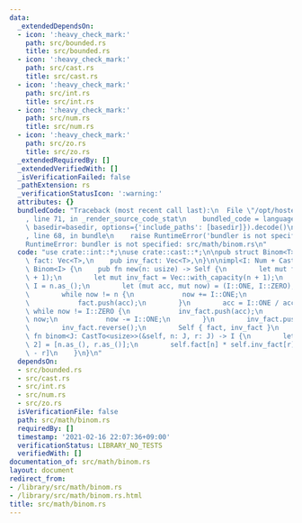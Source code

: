 ```yaml
---
data:
  _extendedDependsOn:
  - icon: ':heavy_check_mark:'
    path: src/bounded.rs
    title: src/bounded.rs
  - icon: ':heavy_check_mark:'
    path: src/cast.rs
    title: src/cast.rs
  - icon: ':heavy_check_mark:'
    path: src/int.rs
    title: src/int.rs
  - icon: ':heavy_check_mark:'
    path: src/num.rs
    title: src/num.rs
  - icon: ':heavy_check_mark:'
    path: src/zo.rs
    title: src/zo.rs
  _extendedRequiredBy: []
  _extendedVerifiedWith: []
  _isVerificationFailed: false
  _pathExtension: rs
  _verificationStatusIcon: ':warning:'
  attributes: {}
  bundledCode: "Traceback (most recent call last):\n  File \"/opt/hostedtoolcache/Python/3.9.1/x64/lib/python3.9/site-packages/onlinejudge_verify/documentation/build.py\"\
    , line 71, in _render_source_code_stat\n    bundled_code = language.bundle(stat.path,\
    \ basedir=basedir, options={'include_paths': [basedir]}).decode()\n  File \"/opt/hostedtoolcache/Python/3.9.1/x64/lib/python3.9/site-packages/onlinejudge_verify/languages/user_defined.py\"\
    , line 68, in bundle\n    raise RuntimeError('bundler is not specified: {}'.format(path.as_posix()))\n\
    RuntimeError: bundler is not specified: src/math/binom.rs\n"
  code: "use crate::int::*;\nuse crate::cast::*;\n\npub struct Binom<T> {\n    pub\
    \ fact: Vec<T>,\n    pub inv_fact: Vec<T>,\n}\n\nimpl<I: Num + CastFrom<usize>>\
    \ Binom<I> {\n    pub fn new(n: usize) -> Self {\n        let mut fact = Vec::with_capacity(n\
    \ + 1);\n        let mut inv_fact = Vec::with_capacity(n + 1);\n        let n:\
    \ I = n.as_();\n        let (mut acc, mut now) = (I::ONE, I::ZERO);\n        fact.push(I::ONE);\n\
    \        while now != n {\n            now += I::ONE;\n            acc *= now;\n\
    \            fact.push(acc);\n        }\n        acc = I::ONE / acc;\n       \
    \ while now != I::ZERO {\n            inv_fact.push(acc);\n            acc *=\
    \ now;\n            now -= I::ONE;\n        }\n        inv_fact.push(I::ONE);\n\
    \        inv_fact.reverse();\n        Self { fact, inv_fact }\n    }\n    pub\
    \ fn binom<J: CastTo<usize>>(&self, n: J, r: J) -> I {\n        let [n, r]: [usize;\
    \ 2] = [n.as_(), r.as_()];\n        self.fact[n] * self.inv_fact[r] * self.inv_fact[n\
    \ - r]\n    }\n}\n"
  dependsOn:
  - src/bounded.rs
  - src/cast.rs
  - src/int.rs
  - src/num.rs
  - src/zo.rs
  isVerificationFile: false
  path: src/math/binom.rs
  requiredBy: []
  timestamp: '2021-02-16 22:07:36+09:00'
  verificationStatus: LIBRARY_NO_TESTS
  verifiedWith: []
documentation_of: src/math/binom.rs
layout: document
redirect_from:
- /library/src/math/binom.rs
- /library/src/math/binom.rs.html
title: src/math/binom.rs
---
```

